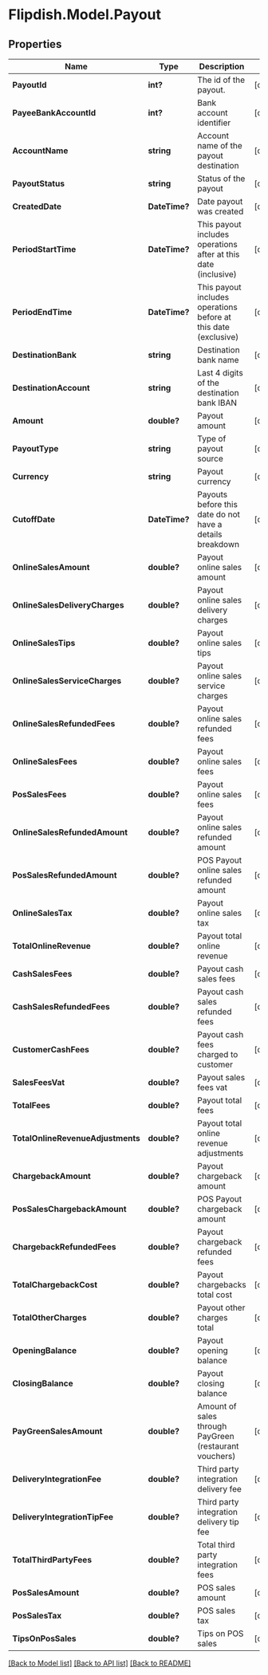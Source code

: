 # Flipdish.Model.Payout
## Properties

Name | Type | Description | Notes
------------ | ------------- | ------------- | -------------
**PayoutId** | **int?** | The id of the payout. | [optional] 
**PayeeBankAccountId** | **int?** | Bank account identifier | [optional] 
**AccountName** | **string** | Account name of the payout destination | [optional] 
**PayoutStatus** | **string** | Status of the payout | [optional] 
**CreatedDate** | **DateTime?** | Date payout was created | [optional] 
**PeriodStartTime** | **DateTime?** | This payout includes operations after at this date (inclusive) | [optional] 
**PeriodEndTime** | **DateTime?** | This payout includes operations before at this date (exclusive) | [optional] 
**DestinationBank** | **string** | Destination bank name | [optional] 
**DestinationAccount** | **string** | Last 4 digits of the destination bank IBAN | [optional] 
**Amount** | **double?** | Payout amount | [optional] 
**PayoutType** | **string** | Type of payout source | [optional] 
**Currency** | **string** | Payout currency | [optional] 
**CutoffDate** | **DateTime?** | Payouts before this date do not have a details breakdown | [optional] 
**OnlineSalesAmount** | **double?** | Payout online sales amount | [optional] 
**OnlineSalesDeliveryCharges** | **double?** | Payout online sales delivery charges | [optional] 
**OnlineSalesTips** | **double?** | Payout online sales tips | [optional] 
**OnlineSalesServiceCharges** | **double?** | Payout online sales service charges | [optional] 
**OnlineSalesRefundedFees** | **double?** | Payout online sales refunded fees | [optional] 
**OnlineSalesFees** | **double?** | Payout online sales fees | [optional] 
**PosSalesFees** | **double?** | Payout online sales fees | [optional] 
**OnlineSalesRefundedAmount** | **double?** | Payout online sales refunded amount | [optional] 
**PosSalesRefundedAmount** | **double?** | POS Payout online sales refunded amount | [optional] 
**OnlineSalesTax** | **double?** | Payout online sales tax | [optional] 
**TotalOnlineRevenue** | **double?** | Payout total online revenue | [optional] 
**CashSalesFees** | **double?** | Payout cash sales fees | [optional] 
**CashSalesRefundedFees** | **double?** | Payout cash sales refunded fees | [optional] 
**CustomerCashFees** | **double?** | Payout cash fees charged to customer | [optional] 
**SalesFeesVat** | **double?** | Payout sales fees vat | [optional] 
**TotalFees** | **double?** | Payout total fees | [optional] 
**TotalOnlineRevenueAdjustments** | **double?** | Payout total online revenue adjustments | [optional] 
**ChargebackAmount** | **double?** | Payout chargeback amount | [optional] 
**PosSalesChargebackAmount** | **double?** | POS Payout chargeback amount | [optional] 
**ChargebackRefundedFees** | **double?** | Payout chargeback refunded fees | [optional] 
**TotalChargebackCost** | **double?** | Payout chargebacks total cost | [optional] 
**TotalOtherCharges** | **double?** | Payout other charges total | [optional] 
**OpeningBalance** | **double?** | Payout opening balance | [optional] 
**ClosingBalance** | **double?** | Payout closing balance | [optional] 
**PayGreenSalesAmount** | **double?** | Amount of sales through PayGreen (restaurant vouchers) | [optional] 
**DeliveryIntegrationFee** | **double?** | Third party integration delivery fee | [optional] 
**DeliveryIntegrationTipFee** | **double?** | Third party integration delivery tip fee | [optional] 
**TotalThirdPartyFees** | **double?** | Total third party integration fees | [optional] 
**PosSalesAmount** | **double?** | POS sales amount | [optional] 
**PosSalesTax** | **double?** | POS sales tax | [optional] 
**TipsOnPosSales** | **double?** | Tips on POS sales | [optional] 

[[Back to Model list]](../README.md#documentation-for-models) [[Back to API list]](../README.md#documentation-for-api-endpoints) [[Back to README]](../README.md)

